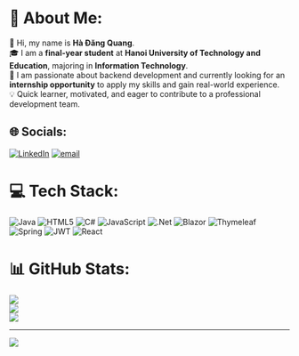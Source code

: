 # 📌 About Me:

👋 Hi, my name is **Hà Đăng Quang**. <br>🎓 I am a **final-year student** at **Hanoi University of Technology and Education**, majoring in **Information Technology**. <br>🚀 I am passionate about backend development and currently looking for an **internship opportunity** to apply my skills and gain real-world experience. <br>💡 Quick learner, motivated, and eager to contribute to a professional development team.

## 🌐 Socials:

[![LinkedIn](https://img.shields.io/badge/LinkedIn-%230077B5.svg?logo=linkedin&logoColor=white)](https://www.linkedin.com/in/quang-ha-682b55203/) [![email](https://img.shields.io/badge/Email-D14836?logo=gmail&logoColor=white)](mailto:hadangquang1408@gmail.com)

# 💻 Tech Stack:

![Java](https://img.shields.io/badge/java-%23ED8B00.svg?style=for-the-badge&logo=openjdk&logoColor=white) ![HTML5](https://img.shields.io/badge/html5-%23E34F26.svg?style=for-the-badge&logo=html5&logoColor=white) ![C#](https://img.shields.io/badge/c%23-%23239120.svg?style=for-the-badge&logo=csharp&logoColor=white) ![JavaScript](https://img.shields.io/badge/javascript-%23323330.svg?style=for-the-badge&logo=javascript&logoColor=%23F7DF1E) ![.Net](https://img.shields.io/badge/.NET-5C2D91?style=for-the-badge&logo=.net&logoColor=white) ![Blazor](https://img.shields.io/badge/blazor-%235C2D91.svg?style=for-the-badge&logo=blazor&logoColor=white) ![Thymeleaf](https://img.shields.io/badge/Thymeleaf-%23005C0F.svg?style=for-the-badge&logo=Thymeleaf&logoColor=white) ![Spring](https://img.shields.io/badge/spring-%236DB33F.svg?style=for-the-badge&logo=spring&logoColor=white) ![JWT](https://img.shields.io/badge/JWT-black?style=for-the-badge&logo=JSON%20web%20tokens) ![React](https://img.shields.io/badge/react-%2320232a.svg?style=for-the-badge&logo=react&logoColor=%2361DAFB)

# 📊 GitHub Stats:

![](https://github-readme-stats.vercel.app/api?username=quangdang48&theme=cobalt&hide_border=false&include_all_commits=false&count_private=false)<br/>
![](https://nirzak-streak-stats.vercel.app/?user=quangdang48&theme=cobalt&hide_border=false)<br/>
![](https://github-readme-stats.vercel.app/api/top-langs/?username=quangdang48&theme=cobalt&hide_border=false&include_all_commits=false&count_private=false&layout=compact)

---

[![](https://visitcount.itsvg.in/api?id=quangdang48&icon=0&color=0)](https://visitcount.itsvg.in)

<!-- Proudly created with GPRM ( https://gprm.itsvg.in ) -->
